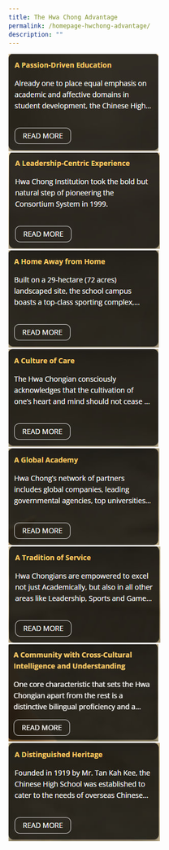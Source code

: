```yaml
---
title: The Hwa Chong Advantage
permalink: /homepage-hwchong-advantage/
description: ""
---
```

<div style="display: flex; flex-wrap: wrap;">
  <a href="/explore-livewithpassion/">
    <img src="/images/advantage1.jpg" style="width:100%">
  </a>

  <a href="/the-hc-advantage/ldrship-centric-experience/">
    <img src="/images/advantage9.jpg" style="width:100%">
  </a>

  <a href="/the-hc-advantage/a-home-away-from-home/sci-centre/">
    <img src="/images/advantage3.jpg" style="width:100%">
  </a>

  <a href="/the-hc-advantage/a-culture-of-care/consortium-sys/">
    <img src="/images/advantage4.jpg" style="width:100%">
  </a>

  <a href="/the-hc-advantage/global-academy/">
    <img src="/images/advantage5.jpg" style="width:100%">
  </a>

  <a href="/the-hc-advantage/tradition-service/">
    <img src="/images/advantage6.jpg" style="width:100%">
  </a>

  <a href="/the-hc-advantage/community-cross-cultural/">
    <img src="/images/advantage7.jpg" style="width:100%">
  </a>

  <a href="/the-hc-advantage/distinguished-heritage/">
    <img src="/images/advantage8.jpg" style="width:100%">
  </a>
</div>
